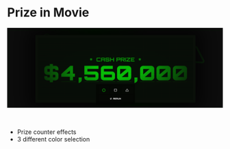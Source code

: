 # Prize in Movie
![](https://github.com/u-n-s-t-o-p-p-a-b-l-e/dashboard/blob/main/prize-in-movie/img/prize-in-movie.png)

<br>

- Prize counter effects
- 3 different color selection
